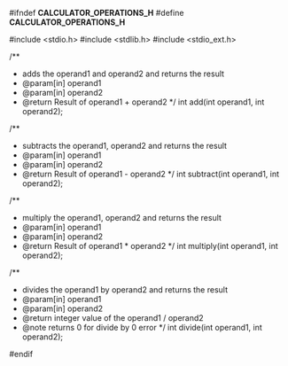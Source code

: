 #ifndef __CALCULATOR_OPERATIONS_H__
#define __CALCULATOR_OPERATIONS_H__

#include <stdio.h>
#include <stdlib.h>
#include <stdio_ext.h>

/**
*  adds the operand1 and operand2 and returns the result
* @param[in] operand1 
* @param[in] operand2 
* @return Result of operand1 + operand2
*/
int add(int operand1, int operand2);

/**
*  subtracts the operand1, operand2 and returns the result
* @param[in] operand1 
* @param[in] operand2 
* @return Result of operand1 - operand2
*/
int subtract(int operand1, int operand2);

/**
*  multiply the operand1, operand2 and returns the result
* @param[in] operand1 
* @param[in] operand2 
* @return Result of operand1 * operand2
*/
int multiply(int operand1, int operand2);


/**
* divides the operand1 by operand2 and returns the result 
* @param[in] operand1 
* @param[in] operand2 
* @return integer value of the operand1 / operand2
* @note returns 0 for divide by 0 error
*/
int divide(int operand1, int operand2);

#endif 